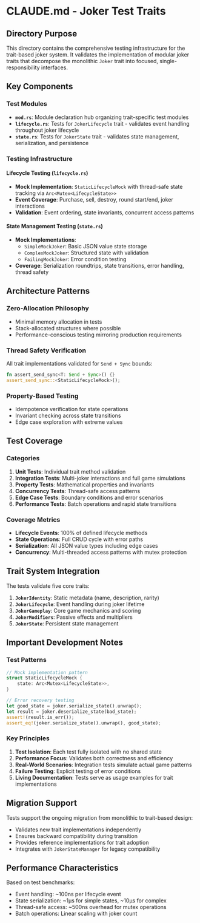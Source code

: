 # CLAUDE.md - Joker Test Traits

## Directory Purpose

This directory contains the comprehensive testing infrastructure for the trait-based joker system. It validates the implementation of modular joker traits that decompose the monolithic `Joker` trait into focused, single-responsibility interfaces.

## Key Components

### Test Modules
- **`mod.rs`**: Module declaration hub organizing trait-specific test modules
- **`lifecycle.rs`**: Tests for `JokerLifecycle` trait - validates event handling throughout joker lifecycle
- **`state.rs`**: Tests for `JokerState` trait - validates state management, serialization, and persistence

### Testing Infrastructure

#### Lifecycle Testing (`lifecycle.rs`)
- **Mock Implementation**: `StaticLifecycleMock` with thread-safe state tracking via `Arc<Mutex<LifecycleState>>`
- **Event Coverage**: Purchase, sell, destroy, round start/end, joker interactions
- **Validation**: Event ordering, state invariants, concurrent access patterns

#### State Management Testing (`state.rs`)
- **Mock Implementations**:
  - `SimpleMockJoker`: Basic JSON value state storage
  - `ComplexMockJoker`: Structured state with validation
  - `FailingMockJoker`: Error condition testing
- **Coverage**: Serialization roundtrips, state transitions, error handling, thread safety

## Architecture Patterns

### Zero-Allocation Philosophy
- Minimal memory allocation in tests
- Stack-allocated structures where possible
- Performance-conscious testing mirroring production requirements

### Thread Safety Verification
All trait implementations validated for `Send + Sync` bounds:
```rust
fn assert_send_sync<T: Send + Sync>() {}
assert_send_sync::<StaticLifecycleMock>();
```

### Property-Based Testing
- Idempotence verification for state operations
- Invariant checking across state transitions
- Edge case exploration with extreme values

## Test Coverage

### Categories
1. **Unit Tests**: Individual trait method validation
2. **Integration Tests**: Multi-joker interactions and full game simulations
3. **Property Tests**: Mathematical properties and invariants
4. **Concurrency Tests**: Thread-safe access patterns
5. **Edge Case Tests**: Boundary conditions and error scenarios
6. **Performance Tests**: Batch operations and rapid state transitions

### Coverage Metrics
- **Lifecycle Events**: 100% of defined lifecycle methods
- **State Operations**: Full CRUD cycle with error paths
- **Serialization**: All JSON value types including edge cases
- **Concurrency**: Multi-threaded access patterns with mutex protection

## Trait System Integration

The tests validate five core traits:
1. **`JokerIdentity`**: Static metadata (name, description, rarity)
2. **`JokerLifecycle`**: Event handling during joker lifetime
3. **`JokerGameplay`**: Core game mechanics and scoring
4. **`JokerModifiers`**: Passive effects and multipliers
5. **`JokerState`**: Persistent state management

## Important Development Notes

### Test Patterns
```rust
// Mock implementation pattern
struct StaticLifecycleMock {
    state: Arc<Mutex<LifecycleState>>,
}

// Error recovery testing
let good_state = joker.serialize_state().unwrap();
let result = joker.deserialize_state(bad_state);
assert!(result.is_err());
assert_eq!(joker.serialize_state().unwrap(), good_state);
```

### Key Principles
1. **Test Isolation**: Each test fully isolated with no shared state
2. **Performance Focus**: Validates both correctness and efficiency
3. **Real-World Scenarios**: Integration tests simulate actual game patterns
4. **Failure Testing**: Explicit testing of error conditions
5. **Living Documentation**: Tests serve as usage examples for trait implementations

## Migration Support

Tests support the ongoing migration from monolithic to trait-based design:
- Validates new trait implementations independently
- Ensures backward compatibility during transition
- Provides reference implementations for trait adoption
- Integrates with `JokerStateManager` for legacy compatibility

## Performance Characteristics

Based on test benchmarks:
- Event handling: ~100ns per lifecycle event
- State serialization: ~1μs for simple states, ~10μs for complex
- Thread-safe access: ~500ns overhead for mutex operations
- Batch operations: Linear scaling with joker count
